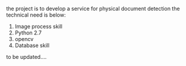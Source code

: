 the project is to develop a service 
for physical document detection
the technical need is below:

1. Image process skill
2. Python 2.7
3. opencv
4. Database skill

to be updated....